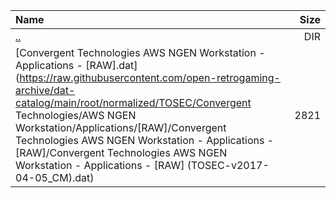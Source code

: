 |Name|Size|
|:---|---:|
|[..](../index.html)|DIR|
|[Convergent Technologies AWS NGEN Workstation - Applications - [RAW].dat](https://raw.githubusercontent.com/open-retrogaming-archive/dat-catalog/main/root/normalized/TOSEC/Convergent Technologies/AWS NGEN Workstation/Applications/[RAW]/Convergent Technologies AWS NGEN Workstation - Applications - [RAW]/Convergent Technologies AWS NGEN Workstation - Applications - [RAW] (TOSEC-v2017-04-05_CM).dat)|2821|
